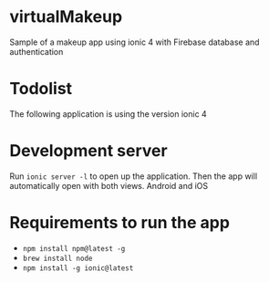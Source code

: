 # virtualMakeup
Sample of a makeup app using ionic 4 with Firebase database and authentication

# Todolist
The following application is using the version ionic 4

# Development server
Run `ionic server -l` to open up the application. Then the app will automatically open with both views. Android and iOS

# Requirements to run the app
- `npm install npm@latest -g`
- `brew install node`
- `npm install -g ionic@latest`
